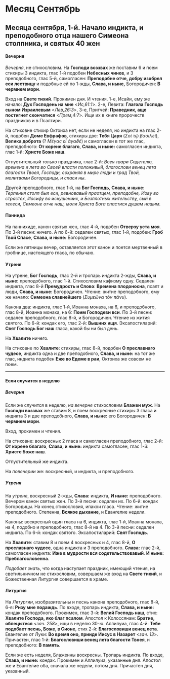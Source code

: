 
# Месяц Сентябрь

## Месяца сентября, 1-й. Начало индикта, и преподобного отца нашего Симеона столпника, и святых 40 жен

#### Вечерня

*Вечерня*, не стихословим. На **Господи воззвах** же поставим 6 и
поем стихиры 3 индикта, глас 1-й подобен **Небесных чинов**,
и 3 преподобного, глас 5-й, самогласен: **Преподобне отче, добру изобрел 
еси лествицу** и подобные ей по 1-жды, **Слава, и ныне,** Богородичен: 
**В чермнем мори**.

Вход на **Свете тихий**. Прокимен дня. И чтения. 1-е, Исайи, ему же начало: 
**Дух Господень на мне**  <*Ис,61:1*>. 2-е, Левита: **Глагола Господь сыном Израилевым** <*Лев,26:3*>, 
3-е, Притчей: **Праведник, аще постигнет скончатися** <*Прем,4:7*>. Ищи их в книге 
пророчеств праздников и в Псалтири. 

На стиховне стихир Октоиха нет, если не неделя, но индикта на глас 2-й, 
подобен **Доме Евфрафов**, стихиры две: **Тебя Царя** (*Σοὶ τῷ βασιλεῖ*), 
**Велика доброта** (? *Μέγας εἶ ἀγαϑέ*) и самогласен в тот же глас, преподобного: 
**От корене благаго**, **Слава, и ныне:** самогласен индикта, глас 1-й: 
**Христе Боже наш**.

Отпустительный только праздника, глас 2-й: *Всея твари Содетелю, времена 
и лета во Своей власти положивый, благослови венец лета благости Твоея, 
Господи, сохраняя в мире люди и град Твой, молитвами Богородицы, и спаси ны*. 

Другой преподобного, глас 1-й, на **Бог Господь**, **Слава, и ныне:** *Терпения 
столп был еси, ревновавый праотцем, преподобне, Иову во страстех, Иосифу во 
искушениих, и Безплотных жительству, сый в телеси, Симеоне отче наш, моли 
Христа Бога спастися душам нашим.*

#### Паннида

На паннихиде, канон святых жен, глас 4-й, подобен **Отверзу уста моя**. 
По 3-й песни: ничего. 
А по 6-й: седален святых, глас 1-й, подобен: **Гроб Твой Спасе**, **Слава, и ныне:** Богородичен.

Если же пятницы вечер, оставляется этот канон и поется мертвенный в гробнице, 
настоящего гласа, по обычаю.

#### Утреня

На утрене, **Бог Господь**, глас 2-й и тропарь индикта 2-жды, **Слава, и ныне:**
преподобного, глас 1-й. Стихословим кафизму одну. Седален индикта, глас 8-й 
**Премудрость и Слово**: **Времена плодоносна**, псалт и люди, **Слава, и ныне:** 
Богородичен. Чтение: житие преподобного, ему же начало: **Симеона славнейшего** 
(*Συμεῶνα τὸν πάνυ*).

Канона два: индикта, глас 1-й, Иоанна монаха, на 6, и преподобного, глас 8-й, 
Иоанна монаха, на 6: **Поим Господеви вси**. 
По 3-й песни: седален преподобного, глас 8-й, и Богородичен. Чтение из жития святого. 
По 6-й: кондак его, глас 2-й: **Вышних ищя**. 
Эксапостиларий: **Свят Господь Бог наш** гласа, какой бы ни был день.

На **Хвалите** ничего. 

На стиховне по **Хвалите**: стихиры, глас 8-й, подобен **О преславнаго чудесе**, 
индикта одна и две преподобного, **Слава, и ныне:** на тот же глас, индикта подобен 
**Еже во Едеме в раи**, Октоиха же совсем не поем.

---

#### Если случится в неделю

##### Вечерня

Если же случится в неделю, *на вечерне* стихословим **Блажен муж**. 
На **Господи воззвах** же ставим 8, и поем воскресные стихиры 3 гласа и 
индикта 3 и две преподобного, **Слава, и ныне:** его Богородичен: 
**В чермнем мори**. 

Вход, прокимен и чтения.

На стиховне: воскресных 2 гласа и самогласен преподобного, глас 2-й: 
**От корене благаго**, **Слава, и ныне:** индикта самогласен, глас 1-й: 
**Христе Боже наш**.

Отпустительный же индикта.

На *повечерии* же: воскресный, и индикта, и преподобного.

##### Утреня

На *утрене*, воскресный 2-жды, **Слава:** индикта, **И ныне:** преподобного. 
Вечером канон святых жен. По 3-й песни: седален их. По 6-й: кондак Богородицы. 
На конец стихословия, ипакои гласа. Чтение: житие преподобного. 
Степенна, **Всякое дыхание**, и Евангелие недели. 

Каноны: воскресный один гласа на 6, индикта, глас 1-й, Иоанна монаха, на 4, 
подобно и преподобного, глас 8-й на 4. 
По 3-й песни: седален индикта. 
По 6-й: кондак святого. 
Эксапостиларий: **Свят Господь**.

На **Хвалите**: ставим 8 и поем 4 воскресных и 4, глас 8-й, **О преславнаго чудесе**, 
одна индикта и 3 преподобного. **Слава:** глас 2-й, самогласен индикта: **Иже в 
мудрости вся содетельствовавый**. **И ныне: Преблагословенна**.

*Подобает знать*, что когда наступает праздник, имеющий чтения, на светильничном 
не стихословим, совершаем же вход на **Свете тихий**, и Божественная Литургия 
совершается в храме.

#### Литургия

На *Литургии*, изобразительны и песнь канона преподобного, глас 8-й, 6-я: 
**Ризу мне подаждь**. По входе, тропарь индикта, **Слава, и ныне:** кондак 
преподобного. 
Прокимен, глас 3-й: **Велий Господь наш**, стих: **Хвалите Господа, 
яко благ псалом**. 
Апостол к Колоссянам: **Братие, облецытеся** <*зач. 258*>, ищи в неделю 30-ю. 
Аллилуиа, глас 4-й: **Тебе подобает песнь, Боже, в Сионе**, 
стих 2-й: **Благословиши венец лета**. 
Евангелие от Луки: **Во время оно, прииде Иисус в Назарет** <*зач. 13*>. 
Причастен, глас 1-й: **Благословиши венец лета благости Твоея**, и преподобного: 
**В память**.

Если же есть неделя, Блаженны воскресны. Тропарь индикта. По входе, **Слава, и ныне:** 
кондак. Прокимен и Аллилуиа, указанные дня. Апостол же и Евангелие оба, сначала же 
недели, потом дня. Причастен дня, указанный.
